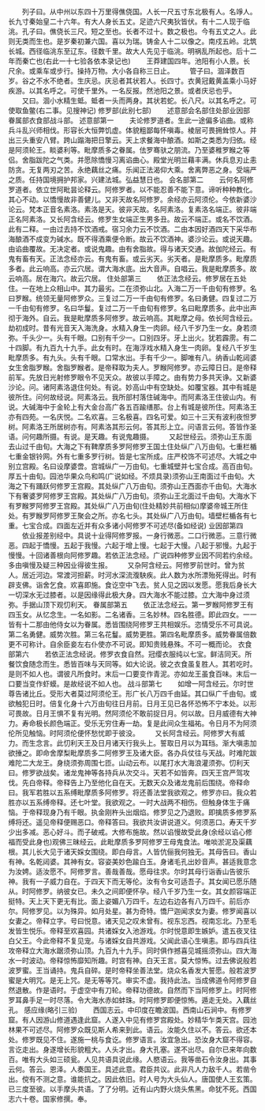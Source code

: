 <!-- { "loadSidebar": true } -->
　　列子曰。从中州以东四十万里得僬侥国。人长一尺五寸东北极有人。名竫人。长九寸秦始皇二十六年。有大人身长五丈。足迹六尺夷狄皆伏。有十二人现于临洮。孔子曰。僬侥长三尺。短之至也。长者不过十。数之极也。今有五丈之人。此则无类而生也。是岁秦初兼六国。喜以为瑞。铸金人十二以像之。南戍五岭。北筑长城。西径临洮东至辽东。径数千里。故大人先见于临洮。明祸乱所起也。后十二年而秦亡也(右此一十七验各依本录记也)
　　王莽建国四年。池阳有小人景。长尺余。或乘车或步行。操持万物。大小各自称三日止。
　　管子曰。涸泽数百岁。谷之不水不绝者。生庆忌。庆忌者其状若人。长四寸。衣黄冠戴黄盖乘小马好疾游。以其名呼之。可使千里外。一名反报。然池阳之景。或者庆忌也乎。
　　又曰。涸小水精生蚳。蚳者一头而两身。其状若蛇。长八尺。以其名呼之。可使取鱼鳖(右二事。见搜神记)
修罗部(此别七部)
　　述意部会名部住处部业因部眷属部衣食部战斗部。
述意部第一
　　夫论修罗道者。生此一途偏多谄曲。或称兵斗乱兴师相伐。形容长大恒弊饥虚。体貌粗鄙每怀嗔毒。棱层可畏拥耸惊人。并出三头重安八臂。跨山蹋海把日擎云。天上求餐海中酿酒。如斯之类悉为归依。经是阿须轮王。睒婆利等。毗摩质多之眷属。佉罗骞驮之朋流。乃至婆稚罗睺之等侣。舍脂跋陀之气类。并愿除憍慢习离谄曲心。殿堂光明兰藉丰满。休兵息刃止恚防贪。无复两刃之苦。永绝藕丝之痛。乐闻正法渴仰大乘。舍离弊恶之身。受端严之质。任持国境拥护邦家。兴建法城。弘益慧日也。
会名部第二
　　云何名阿修罗道者。依立世阿毗昙论释云。阿修罗者。以不能忍善不能下意。谛听种种教化。其心不动。以憍慢故非善健儿。又非天故名阿修罗。余经亦云阿须伦。今依新婆沙论云。梵本正音名素洛。素洛是天。彼非天故。名阿素洛。复素洛名端正。彼非端正名阿素洛。又长阿含经云。修罗生女端正生男多丑。故云不端正。或名不饮酒。此有二释。一由过去持不饮酒戒。宿习余力云不饮酒。二由本因好酒四天下采华布海酿酒不成变为碱水。既不得酒乘便令断。故云不饮酒神。婆沙论云。或说天趣。由谄曲覆故。无决定者。或说鬼趣。由有舍脂故。得与诸天交通。故伽陀经云。有鬼有畜有天。正法念经亦云。有鬼有畜。或云劣天。劣天者。是毗摩质多。毗摩质多者。此云响高。亦云穴居。谓大海水底。出大音声。自唱云。我是毗摩质多。故云响高。居在海穴。故云穴居。
住处部第三
　　依正法念经云。修罗居在五处住。一在地上众相山中。其力最劣。二在须弥山北。入海二万一千由旬有修罗。名曰罗睺。统领无量阿修罗众。三复过二万一千由旬有修罗。名曰勇健。四复过二万一千由旬有修罗。名曰华鬘。复过二万一千由旬有修罗。名曰毗摩质多。此中出声彻于海外。自云。我是毗摩质多阿修罗。故云响高。其毗摩之母。依长阿含经云。劫初成时。昔有光音天入海洗身。水精入身生一肉卵。经八千岁乃生一女。身若须弥。千头少一。头有千眼。口别有千少一。口别四牙。牙上出火。犹若霹雳。有二十四脚。有九百九十九手。此女有时。在海浮戏水精入身生一肉卵。复经八千岁生毗摩质多。有九头。头有千眼。口常水出。手有千少一。脚唯有八。纳香山乾闼婆女生舍脂罗睺。舍脂罗睺者。是帝释取为夫人。罗睺阿修罗。亦云障日日。是帝释前军。先放日光射修罗眼令不见天众。故彼以手障之。由有势力多共天诤。又新婆沙论。问。诸阿素洛退住何处。有说。妙高山中有空缺处。如覆宝器。其中有城是彼所住。问何故经说。阿素洛云。我所部村落住碱海中。而阿素洛王住彼山内。有说。大碱海中于金轮上有大金台高广各五百踰缮那。台上有城是彼所住。阿素洛王亦有四苑。一名庆悦。二名欢喜。三名极喜。四名可爱。如三十三天有波利夜怛罗树。阿素洛王所居树亦有。阿素洛其形云何。答其形上立。问语言云何。答皆作圣语。问何趣所摄。有说。是天趣。有说鬼趣摄。
　　又起世经云。须弥山王东面去山过千由旬。大海之下有鞞摩质多罗阿修罗王国土住处纵广八万由旬。七重栏楯七重金银铃网。外有七重多罗行树。皆是七宝所成。庄严校饰不可述尽。大城之中别立宫殿。名曰设摩婆啻。宫城纵广一万由旬。七重城壁并七宝合成。高百由旬。厚五十由旬。园池华果众鸟和鸣(广说如经。不烦具录)须弥山王南面过千由旬。大海之下有踊跃何修罗王宫殿。其处纵广八万由旬。须弥山王西面亦千由旬。大海水下有奢婆罗阿修罗王宫殿。其处纵广八万由旬。须弥山王北面过千由旬。大海水下有罗睺罗阿修罗王宫殿。其处纵广八万由旬(住处精妙共前相似)摩婆帝城王所住处。有罗睺罗阿修罗王聚会之所。亦名七头。其处纵广八万由旬。墙壁栏楯各有七重。七宝合成。四面左近并有众多诸小阿修罗不可述尽(备如经说)
业因部第四
　　依业报差别经中。具说十业得阿修罗报。一身行微恶。二口行微恶。三意行微恶。四起于憍慢。五起于我慢。六起于增上慢。七起于大慢。八起于邪慢。九起于慢慢。十回诸善根向阿修罗趣。若依正法念经。广说四种修罗业因不同若约余经。多由嗔慢及疑三种因业得彼生报。
　　又杂阿含经云。阿修罗前世时。曾为贫人。居近河边。常渡河担薪。时河水深流澓駚疾。此人数为水所漂殆死得出。时有辟支佛。诣舍乞食。欢喜即施。食讫空中飞去。贫人见之因以发愿。愿我后身长大一切深水无过膝者。以是因缘得此极大身。四大海水不能过膝。立大海中身过须弥。手据山顶下观忉利天。
眷属部第五
　　依正法念经云。第一罗睺阿修罗王有四玉女。从忆念生。一名如影。二名诸香。三名妙林。四名胜德。即此四女。一一皆有十二那由他侍女以为眷属。悉皆围绕阿修罗王共相娱乐。恣情受乐不可具说。第二名勇健。威势次胜。第三名花鬘。威势更胜。第四名毗摩质多。威势眷属倍数更不可称计。自余臣妾左右仆使亦不可说。即知贵贱悬殊。不可一概而论。
衣食部第六
　　若依正法念经说。修罗衣食自然。冠缨衣服纯以七宝。鲜洁同天。所餐饮食随念而生。悉皆百味与天同等。如大论说。彼之衣食虽复胜人。其若吃时。是则不如人也。谓彼凡所食时。末后一口要变作青泥。亦如龙王虽食百味。末后一口要当变作虾蟆。是故经说不如人也。
战斗部第七
　　如增一阿含经云。尔时世尊告诸比丘。受形大者莫过阿须伦王。形广长八万四千由延。其口纵广千由旬。或欲触犯日时。倍复化身十六万由旬往日月前。日月王见已各怀恐怖不宁本处。以形可畏故。日月王惧不复有光明。然阿须伦不敢前捉日月。何以故。日月威德有大神力。寿命极长颜色端正。受乐无穷住寿一劫。复是此间众生福祐。令日月不为阿须伦所见触恼。时阿须伦便怀愁忧即于彼没。
　　又长阿含经云。阿修罗大有威力。而生念言。此忉利天王及日月诸天行我头上。誓取日月以为耳珰。渐大嗔恚加欲捶之。即命舍摩梨毗摩质多二阿修罗王及诸大臣。各办兵仗往与天战。时难陀跋难陀二大龙王。身绕须弥周围七匝。山动云布。以尾打水大海浪灌须弥。忉利天曰。修罗欲战矣。诸龙鬼神等各持兵从次交斗。天若不如皆奔。四天王宫严驾攻伐。先白帝释。帝释告上乃至他化自在天。无数天众及诸龙鬼前后围绕。帝释命曰。我军若胜以五系缚毗摩质多阿修罗。将还善法堂我欲观之。修罗亦曰。我众若胜亦以五系缚帝释。还七叶堂。我欲观之。一时大战两不相伤。但触身体生于痛恼。于帝释现身乃有千眼。执金刚杵头出烟焰。修罗见之乃退败。即擒质多修罗系缚将还。遥见帝释便赐恶口。帝释答曰。我欲共汝讲说道义。何须恶口。寿天千岁少出多减。恶心好斗。而子破戒。大修布施故。然以谄慢故受此身(余经以谄心修福而受此身也)观佛三昧经云。此毗摩质多罗阿修罗王母鬼食法。唯啖淤泥及渠藕根。其儿长大见于诸天婇女围绕。即白母言。人皆伉俪我何独无。其母告曰。香山有神。名乾闼婆。其神有女。容姿美妙色踰白玉。身诸毛孔出妙音声。甚适我意念为汝娉。适汝愿不。阿修罗言。善哉善哉。愿母往求。尔时其母行诣香山告彼乐神。我有一子威力自在。于四天下而无等伦。汝有令女可适吾子。其女闻已愿乐随从。时阿修罗。纳彼女已。未久之间即便怀孕。经八千岁乃生一女。其女颜容端正挺特。天上天下更无有比。面上姿媚八万四千。左边右边各有八万四千。前后亦尔。阿修罗见。以为殊异。如月处星。甚为奇特。憍尸迦闻求女为妻。修罗闻喜以女妻之。帝释立字。号曰悦意。诸天见之叹未曾有。视东忘西。视南忘北。乃至毛发皆生悦乐。帝释至欢喜园。共诸婇女入池游戏。尔时悦意即生嫉妒。遣五夜叉往白父王。今此帝释不复见宠。与诸婇女自共游戏。父闻此语心生嗔恚。即与四兵往攻帝释立大海水踞须弥山顶。九百九十九手。同时俱作撼喜见城摇须弥山。四大海水一时波动。帝释惊怖靡知所趣。时宫有神。白天王言。莫大惊怖。过去佛说般若波罗蜜。王当诵持。鬼兵自碎。是时帝释坐善法堂。烧众名香发大誓愿。般若波罗蜜是大明咒。是无上咒。是无等等咒。审实不虚。我持此法。当成佛道令阿修罗自然退散。作是语时。于虚空中有刀轮。帝释功德故。自然而下当阿修罗上。时阿修罗耳鼻手足一时尽落。令大海水赤如蚌珠。时阿修罗即便惊怖。遁走无处。入藕丝孔。
感应缘(略引三验)
　　西国志云。中印度在瞻波国。西南山石涧中。有修罗窟。有人因游山修道遇逢此窟。人遂入中见有修罗宫殿处。妙精华乍类天宫。园池林果不可述尽。阿修罗众既见斯人希来到此。语云。汝能久住以不。答云。欲还本处。修罗既见不住。遂施一桃与食讫。修罗语言。汝宜急出。恐汝身大窟不得容。言讫走出。身遂增长形貌粗大。人头才出。身大孔塞。遂不出尽。自尔已来年向数百。唯有大头如三硕瓮。人见共语具说此缘。人愍语云。我等凿石令汝身出。其事云何。答云。恩泽。人奏国王。具述此意。君臣共议。此非凡人力敌千人。若凿令出。傥有不测之意。谁能抗之。因此依旧。时人号为大头仙人。唐国使人王玄策。已三度至彼。以手摩头共语。了了分明。近有山内野火烧头焦黑。命犹不死。西国志六十卷。国家修撰。奉。
